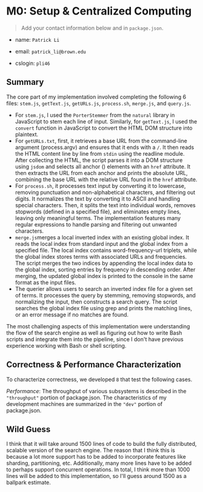 # M0: Setup & Centralized Computing

> Add your contact information below and in `package.json`.

* name: `Patrick Li`

* email: `patrick_li@brown.edu`

* cslogin: `pli46`


## Summary
The core part of my implementation involved completing the following 6 files: `stem.js`, `getText.js`, `getURLs.js`, `process.sh`, `merge.js`, and `query.js`. 

- For `stem.js`, I used the `PorterStemmer` from the `natural` library in JavaScript to stem each line of input. Similarly, for `getText.js`, I used the `convert` function in JavaScript to convert the HTML DOM structure into plaintext. 
- For `getURLs.txt`, first, it retrieves a base URL from the command-line argument (process.argv) and ensures that it ends with a `/`. It then reads the HTML content line by line from `stdin` using the readline module. After collecting the HTML, the script parses it into a DOM structure using `jsdom` and selects all anchor (<a>) elements with an `href` attribute. It then extracts the URL from each anchor and prints the absolute URL, combining the base URL with the relative URL found in the `href` attribute.
- For `process.sh`, it processes text input by converting it to lowercase, removing punctuation and non-alphabetical characters, and filtering out digits. It normalizes the text by converting it to ASCII and handling special characters. Then, it splits the text into individual words, removes stopwords (defined in a specified file), and eliminates empty lines, leaving only meaningful terms. The implementation features many regular expressions to handle parsing and filtering out unwanted characters.
- `merge.js`merges a local inverted index with an existing global index. It reads the local index from standard input and the global index from a specified file. The local index contains word-frequency-url triplets, while the global index stores terms with associated URLs and frequencies. The script merges the two indices by appending the local index data to the global index, sorting entries by frequency in descending order. After merging, the updated global index is printed to the console in the same format as the input files.
- The querier allows users to search an inverted index file for a given set of terms. It processes the query by stemming, removing stopwords, and normalizing the input, then constructs a search query. The script searches the global index file using grep and prints the matching lines, or an error message if no matches are found.

The most challenging aspects of this implementation were understanding the flow of the search engine as well as figuring out how to write Bash scripts and integrate them into the pipeline, since I don't have previous experience working with Bash or shell scripting.

## Correctness & Performance Characterization
To characterize correctness, we developed `8` that test the following cases.


*Performance*: The throughput of various subsystems is described in the `"throughput"` portion of package.json. The characteristics of my development machines are summarized in the `"dev"` portion of package.json.


## Wild Guess
I think that it will take around 1500 lines of code to build the fully distributed, scalable version of the search engine. The reason that I think this is because a lot more support has to be added to incorporate features like sharding, partitioning, etc. Additionally, many more lines have to be added to perhaps support concurrent operations. In total, I think more than 1000 lines will be added to this implementation, so I'll guess around 1500 as a ballpark estimate.